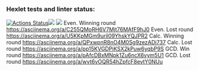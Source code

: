 ### Hexlet tests and linter status:
[![Actions Status](https://github.com/MarieTask/java-project-61/workflows/hexlet-check/badge.svg)](https://github.com/MarieTask/java-project-61/actions)<a href="https://codeclimate.com/github/MarieTask/java-project-61/maintainability"><img src="https://api.codeclimate.com/v1/badges/d3be10858f3ae4e331d0/maintainability" /></a>
<a href="https://codeclimate.com/github/MarieTask/java-project-61/test_coverage"><img src="https://api.codeclimate.com/v1/badges/d3be10858f3ae4e331d0/test_coverage" /></a>
Even. Winning round https://asciinema.org/a/C255QMoRH6V7Mjt76MAfF9hJ0
Even. Lost round https://asciinema.org/a/U5KKpMGm9uril09YhskYQJPR2
Calc. Winning round https://asciinema.org/a/QPxwpnR8nO4M0Sg9zezADi737
Calc. Lost round https://asciinema.org/a/pp15KVGDPiKSX2kPuw6yqbP9S
GCD. Win round https://asciinema.org/a/pAfcDBxMNpk1Zu6ncX6vym5U1
GCD. Lost round https://asciinema.org/a/wvt6vOQR54hZpfcF8evtY0NUu
